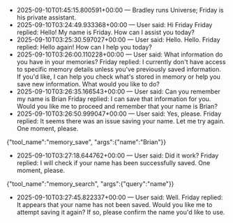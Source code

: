 - 2025-09-10T01:45:15.800591+00:00 — Bradley runs Universe; Friday is his private assistant.
- 2025-09-10T03:24:49.933368+00:00 — User said: Hi Friday
Friday replied: Hello! My name is Friday. How can I assist you today?
- 2025-09-10T03:25:30.597027+00:00 — User said: Hello. Hello.
Friday replied: Hello again! How can I help you today?
- 2025-09-10T03:26:00.110228+00:00 — User said: What information do you have in your memories?
Friday replied: I currently don't have access to specific memory details unless you've previously saved information. If you'd like, I can help you check what's stored in memory or help you save new information. What would you like to do?
- 2025-09-10T03:26:35.166543+00:00 — User said: Can you remember my name is Brian
Friday replied: I can save that information for you. Would you like me to proceed and remember that your name is Brian?
- 2025-09-10T03:26:50.999047+00:00 — User said: Yes, please.
Friday replied: It seems there was an issue saving your name. Let me try again. One moment, please. 

{"tool_name":"memory_save", "args":{"name":"Brian"}}
- 2025-09-10T03:27:18.644762+00:00 — User said: Did it work?
Friday replied: I will check if your name has been successfully saved. One moment, please. 

{"tool_name":"memory_search", "args":{"query":"name"}}
- 2025-09-10T03:27:45.822337+00:00 — User said: Well.
Friday replied: It appears that your name has not been saved. Would you like me to attempt saving it again? If so, please confirm the name you'd like to use.
